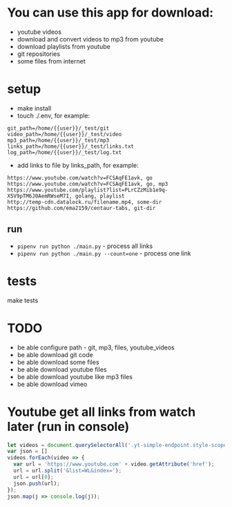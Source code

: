 # You can use this app for download: #
- youtube videos
- download and convert videos to mp3 from youtube
- download playlists from youtube
- git repositories
- some files from internet

# setup #

- make install
- touch ./.env, for example:
```
git_path=/home/{{user}}/_test/git
video_path=/home/{{user}}/_test/video
mp3_path=/home/{{user}}/_test/mp3
links_path=/home/{{user}}/_test/links.txt
log_path=/home/{{user}}/_test/log.txt
```

- add links to file by links_path, for example:
```
https://www.youtube.com/watch?v=FCSAqFE1avk, go
https://www.youtube.com/watch?v=FCSAqFE1avk, go, mp3
https://www.youtube.com/playlist?list=PLrCZzMib1e9q-X5V9pTM6J0AemRWseM7I, golang, playlist
http://temp-cdn.datalock.ru/filename.mp4, some-dir
https://github.com/ema2159/centaur-tabs, git-dir
```

## run ##
- `pipenv run python ./main.py` - process all links
- `pipenv run python ./main.py --count=one` - process one link

# tests #

make tests

# TODO #
- be able configure path - git, mp3, files, youtube_videos
- be able download git code
- be able download some files
- be able download youtube files
- be able download youtube like mp3 files
- be able download vimeo

# Youtube get all links from watch later (run in console) #
```js
let videos = document.querySelectorAll('.yt-simple-endpoint.style-scope.ytd-playlist-video-renderer');
var json = []
videos.forEach(video => {
  var url = 'https://www.youtube.com' + video.getAttribute('href');
  url = url.split('&list=WL&index=');
  url = url[0];
  json.push(url);
});
json.map(j => console.log(j));
```
